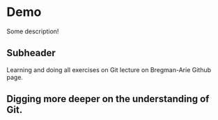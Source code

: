 # Demo

Some description!

## Subheader

Learning and doing all exercises on Git lecture on Bregman-Arie Github page.


## Digging more deeper on the understanding of Git.

